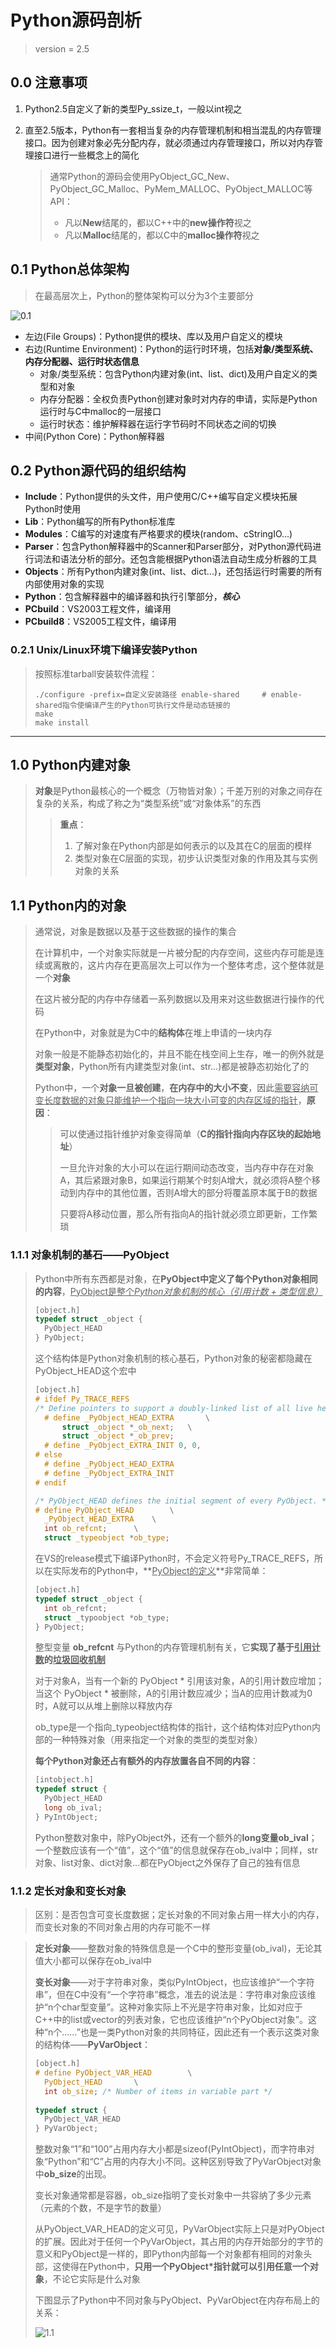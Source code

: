 # Python源码剖析

> version = 2.5

## 0.0 注意事项

1. Python2.5自定义了新的类型Py_ssize_t，一般以int视之

2. 直至2.5版本，Python有一套相当复杂的内存管理机制和相当混乱的内存管理接口。因为创建对象必先分配内存，就必须通过内存管理接口，所以对内存管理接口进行一些概念上的简化

   > 通常Python的源码会使用PyObject_GC_New、PyObject_GC_Malloc、PyMem_MALLOC、PyObject_MALLOC等API：
   >
   > * 凡以**New**结尾的，都以C++中的**new操作符**视之
   > * 凡以**Malloc**结尾的，都以C中的**malloc操作符**视之

## 0.1 Python总体架构

> 在最高层次上，Python的整体架构可以分为3个主要部分

![0.1](../image/0.1.png)

* 左边(File Groups)：Python提供的模块、库以及用户自定义的模块
* 右边(Runtime Environment)：Python的运行时环境，包括**对象/类型系统、内存分配器、运行时状态信息**
  * 对象/类型系统：包含Python内建对象(int、list、dict)及用户自定义的类型和对象
  * 内存分配器：全权负责Python创建对象时对内存的申请，实际是Python运行时与C中malloc的一层接口
  * 运行时状态：维护解释器在运行字节码时不同状态之间的切换
* 中间(Python Core)：Python解释器

## 0.2 Python源代码的组织结构

* **Include**：Python提供的头文件，用户使用C/C++编写自定义模块拓展Python时使用
* **Lib**：Python编写的所有Python标准库
* **Modules**：C编写的对速度有严格要求的模块(random、cStringIO...)
* **Parser**：包含Python解释器中的Scanner和Parser部分，对Python源代码进行词法和语法分析的部分。还包含能根据Python语法自动生成分析器的工具
* **Objects**：所有Python内建对象(int、list、dict...)，还包括运行时需要的所有内部使用对象的实现
* **Python**：包含解释器中的编译器和执行引擎部分，***核心***
* **PCbuild**：VS2003工程文件，编译用
* **PCbuild8**：VS2005工程文件，编译用

### 0.2.1 Unix/Linux环境下编译安装Python

> 按照标准tarball安装软件流程：
>
> ```shell
> ./configure -prefix=自定义安装路径 enable-shared		# enable-shared指令使编译产生的Python可执行文件是动态链接的
> make
> make install
> ```

---

## 1.0 Python内建对象

> **对象**是Python最核心的一个概念（万物皆对象）；千差万别的对象之间存在复杂的关系，构成了称之为“类型系统”或“对象体系”的东西
>
> > **重点**：
> >
> > 1. 了解对象在Python内部是如何表示的以及其在C的层面的模样
> > 2. 类型对象在C层面的实现，初步认识类型对象的作用及其与实例对象的关系

## 1.1 Python内的对象

> 通常说，对象是数据以及基于这些数据的操作的集合
>
> 在计算机中，一个对象实际就是一片被分配的内存空间，这些内存可能是连续或离散的，这片内存在更高层次上可以作为一个整体考虑，这个整体就是一个**对象**
>
> 在这片被分配的内存中存储着一系列数据以及用来对这些数据进行操作的代码
>
> 在Python中，对象就是为C中的**结构体**在堆上申请的一块内存
>
> 对象一般是不能静态初始化的，并且不能在栈空间上生存，唯一的例外就是**类型对象**，Python所有内建类型对象(int、str...)都是被静态初始化了的
>
> Python中，一个**对象一旦被创建**，**在内存中的大小不变**，因此<u>需要容纳可变长度数据的对象只能维护一个指向一块大小可变的内存区域的指针</u>，**原因**：
>
> > 可以使通过指针维护对象变得简单（**C的指针指向内存区块的起始地址**）
> >
> > 一旦允许对象的大小可以在运行期间动态改变，当内存中存在对象A，其后紧跟对象B，如果运行期某个时刻A增大，就必须将A整个移动到内存中的其他位置，否则A增大的部分将覆盖原本属于B的数据
> >
> > 只要将A移动位置，那么所有指向A的指针就必须立即更新，工作繁琐

### 1.1.1 对象机制的基石——PyObject

> Python中所有东西都是对象，在**PyObject中定义了每个Python对象相同的内容**，<u>PyObject是整个*Python对象机制的核心（引用计数 + 类型信息）*</u>
>
> ```c
> [object.h]
> typedef struct _object {
> 	PyObject_HEAD
> } PyObject;
> ```
>
> 这个结构体是Python对象机制的核心基石，Python对象的秘密都隐藏在PyObject_HEAD这个宏中
>
> ```c
> [object.h]
> # ifdef Py_TRACE_REFS
> /* Define pointers to support a doubly-linked list of all live heap objects. */
> 	# define _PyObject_HEAD_EXTRA		\
> 		struct _object *_ob_next;	\
> 		struct _object *_ob_prev;
> 	# define _PyObject_EXTRA_INIT 0, 0,
> # else
> 	# define _PyObject_HEAD_EXTRA
> 	# define _PyObject_EXTRA_INIT
> # endif
>
> /* PyObject_HEAD defines the initial segment of every PyObject. */
> # define PyObject_HEAD		\
> 	_PyObject_HEAD_EXTRA	\
> 	int ob_refcnt;		\
> 	struct _typeobject *ob_type;
> ```
>
> 在VS的release模式下编译Python时，不会定义符号Py_TRACE_REFS，所以在实际发布的Python中，**<u>PyObject的定义</u>**非常简单：
>
> ```c
> [object.h]
> typedef struct _object {
> 	int ob_refcnt;
> 	struct _typoobject *ob_type;
> } PyObject;
> ```
>
> 整型变量 **ob_refcnt** 与Python的内存管理机制有关，它**实现了基于<u>引用计数</u>的<u>垃圾回收机制</u>**
>
> 对于对象A，当有一个新的 PyObject * 引用该对象，A的引用计数应增加；当这个 PyObject * 被删除，A的引用计数应减少；当A的应用计数减为0时，A就可以从堆上删除以释放内存
>
> ob_type是一个指向_typeobject结构体的指针，这个结构体对应Python内部的一种特殊对象（用来指定一个对象的类型的类型对象）
>
> **每个Python对象还占有额外的内存放置各自不同的内容**：
>
> ```c
> [intobject.h]
> typedef struct {
> 	PyObject_HEAD
> 	long ob_ival;
> } PyIntObject;
> ```
>
> Python整数对象中，除PyObject外，还有一个额外的**long变量ob_ival**；一个整数应该有一个“值”，这个“值”的信息就保存在ob_ival中；同样，str对象、list对象、dict对象...都在PyObject之外保存了自己的独有信息

### 1.1.2 定长对象和变长对象

> 区别：是否包含可变长度数据；定长对象的不同对象占用一样大小的内存，而变长对象的不同对象占用的内存可能不一样

> **定长对象**——整数对象的特殊信息是一个C中的整形变量(ob_ival)，无论其值大小都可以保存在ob_ival中
>
> **变长对象**——对于字符串对象，类似PyIntObject，也应该维护“一个字符串”，但在C中没有“一个字符串”概念，准去的说法是：字符串对象应该维护“n个char型变量”。这种对象实际上不光是字符串对象，比如对应于C++中的list或vector的列表对象，它也应该维护“n个PyObject对象”。这种“n个......”也是一类Python对象的共同特征，因此还有一个表示这类对象的结构体——**PyVarObject**：
>
> ```c
> [object.h]
> # define PyObject_VAR_HEAD		\
> 	PyObject_HEAD		\
> 	int ob_size; /* Number of items in variable part */
> 	
> typedef struct {
> 	PyObject_VAR_HEAD
> } PyVarObject;
> ```
>
> 整数对象“1”和“100”占用内存大小都是sizeof(PyIntObject)，而字符串对象“Python”和“C”占用的内存大小不同。这种区别导致了PyVarObject对象中**ob_size**的出现。
>
> 变长对象通常都是容器，ob_size指明了变长对象中一共容纳了多少元素（元素的个数，不是字节的数量）
>
> 从PyObject_VAR_HEAD的定义可见，PyVarObject实际上只是对PyObject的扩展。因此对于任何一个PyVarObject，其占用的内存开始部分的字节的意义和PyObject是一样的，即Python内部每一个对象都有相同的对象头部，这使得在Python中，**只用一个PyObject*指针就可以引用任意一个对象**，不论它实际是什么对象
>
> 下图显示了Python中不同对象与PyObject、PyVarObject在内存布局上的关系：
>
> ![1.1](../image/1.1.png)
>
> 

 